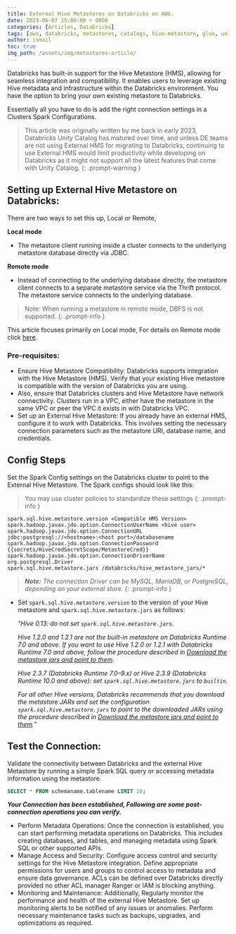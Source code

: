 ```yaml
---
title: External Hive Metastores on Databricks on AWS.
date: 2023-06-07 15:00:00 + 0000
categories: [Articles, Databricks]
tags: [aws, databricks, metastores, catalogs, hive-metastore, glue, unity catalog]     # TAG names should always be lowercase
author: ismail
toc: true
img_path: /assets/img/metastores-article/
---
```

Databricks has built-in support for the Hive Metastore (HMS), allowing for seamless integration and compatibility. It enables users to leverage existing Hive metadata and infrastructure within the Databricks environment. You have the option to bring your own existing metastore to Databricks.

Essentially all you have to do is add the right connection settings in a Clusters Spark Configurations.

> This article was originally written by me back in early 2023, Databricks Unity Catalog has matured over time, and unless DE teams are not using External HMS for migrating to Databricks, continuing to use External HMS would limit productivity while developing on Databricks as it might not support all the latest features that come with Unity Catalog.
{: .prompt-warning }

## Setting up External Hive Metastore on Databricks: ##

There are two ways to set this up, Local or Remote,

**Local mode**

- The metastore client running inside a cluster connects to the underlying metastore database directly via JDBC.

**Remote mode**

- Instead of connecting to the underlying database directly, the metastore client connects to a separate metastore service via the Thrift protocol. The metastore service connects to the underlying database.

> Note: When running a metastore in remote mode, DBFS is not supported.
{: .prompt-info }

This article focuses primarily on Local mode, For details on Remote mode click [here](https://docs.databricks.com/archive/external-metastores/external-hive-metastore.html).

### Pre-requisites: ###

- Ensure Hive Metastore Compatibility: Databricks supports integration with the Hive Metastore (HMS). Verify that your existing Hive metastore is compatible with the version of Databricks you are using.
- Also, ensure that Databricks clusters and Hive Metastore have network connectivity. Clusters run in a VPC, either have the metastore in the same VPC or peer the VPC it exists in with Databricks VPC.
- Set up an External Hive Metastore: If you already have an external HMS, configure it to work with Databricks. This involves setting the necessary connection parameters such as the metastore URI, database name, and credentials.

## Config Steps ##

Set the Spark Config settings on the Databricks cluster to point to the External Hive Metastore. The Spark configs should look like this:

> You may use cluster policies to standardize these settings
{: .prompt-info }

    
    spark.sql.hive.metastore.version <Compatible HMS Version>
    spark.hadoop.javax.jdo.option.ConnectionUserName <hive user>
    spark.hadoop.javax.jdo.option.ConnectionURL jdbc:postgresql://<hostname>:<host port>/databasename
    spark.hadoop.javax.jdo.option.ConnectionPassword {{secrets/HiveCredSecretScope/MetastoreCred}}
    spark.hadoop.javax.jdo.option.ConnectionDriverName org.postgresql.Driver
    spark.sql.hive.metastore.jars /databricks/hive_metastore_jars/*    
    

> **_Note:_** _The connection Driver can be MySQL, MariaDB, or PostgreSQL, depending on your external store._ 
{: .prompt-info }

-  Set `spark.sql.hive.metastore.version` to the version of your Hive metastore and `spark.sql.hive.metastore.jars` as follows:

    _"Hive 0.13: do not set `spark.sql.hive.metastore.jars`._

    _Hive 1.2.0 and 1.2.1 are not the built-in metastore on Databricks Runtime 7.0 and above. If you want to use Hive 1.2.0 or 1.2.1 with Databricks Runtime 7.0 and above, follow the procedure described in [Download the metastore jars and point to them](https://docs.databricks.com/archive/external-metastores/external-hive-metastore.html#download-the-metastore-jars-and-point-to-them)._

    _Hive 2.3.7 (Databricks Runtime 7.0–9.x) or Hive 2.3.9 (Databricks Runtime 10.0 and above): set `spark.sql.hive.metastore.jars` to `builtin`._

    _For all other Hive versions, Databricks recommends that you download the metastore JARs and set the configuration `spark.sql.hive.metastore.jars` to point to the downloaded JARs using the procedure described in [Download the metastore jars and point to them](https://docs.databricks.com/archive/external-metastores/external-hive-metastore.html#download-the-metastore-jars-and-point-to-them)."_

## Test the Connection: ##

Validate the connectivity between Databricks and the external Hive Metastore by running a simple Spark SQL query or accessing metadata information using the metastore.

```sql
SELECT * FROM schemaname.tablename LIMIT 10;
```

**_Your Connection has been established, Following are some post-connection operations you can verify._**

- Perform Metadata Operations: Once the connection is established, you can start performing metadata operations on Databricks. This includes creating databases, and tables, and managing metadata using Spark SQL or other supported APIs.
- Manage Access and Security: Configure access control and security settings for the Hive Metastore integration. Define appropriate permissions for users and groups to control access to metadata and ensure data governance. ACLs can be defined over Databricks directly provided no other ACL manager Ranger or IAM is blocking anything.
- Monitoring and Maintenance: Additionally, Regularly monitor the performance and health of the external Hive Metastore. Set up monitoring alerts to be notified of any issues or anomalies. Perform necessary maintenance tasks such as backups, upgrades, and optimizations as required.